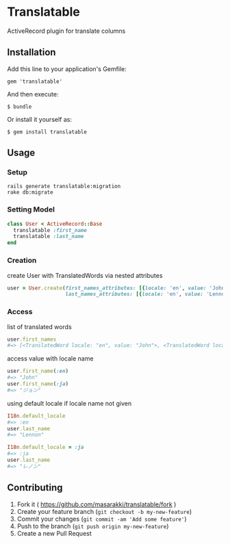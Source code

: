 # Translatable

ActiveRecord plugin for translate columns

## Installation

Add this line to your application's Gemfile:

    gem 'translatable'

And then execute:

    $ bundle

Or install it yourself as:

    $ gem install translatable

## Usage

### Setup

    rails generate translatable:migration
    rake db:migrate

### Setting Model

```ruby
class User < ActiveRecord::Base
  translatable :first_name
  translatable :last_name
end
```

### Creation

create User with TranslatedWords via nested attributes

```ruby
user = User.create(first_names_attributes: [{locale: 'en', value: 'John'}, {locale: 'ja', "ジョン"}],
                   last_names_attributes: [{locale: 'en', value: 'Lennon'}, {locale: 'ja', "レノン"}])
```

### Access

list of translated words

```ruby
user.first_names
#=> [<TranslatedWord locale: "en", value: "John">, <TranslatedWord locale: "ja", value: "ジョン">]
```

access value with locale name

```ruby
user.first_name(:en)
#=> "John"
user.first_name(:ja)
#=> "ジョン"
```

using default locale if locale name not given

```ruby
I18n.default_locale
#=> :en
user.last_name
#=> "Lennon"

I18n.default_locale = :ja
#=> :ja
user.last_name
#=> "レノン"
```

## Contributing

1. Fork it ( https://github.com/masarakki/translatable/fork )
2. Create your feature branch (`git checkout -b my-new-feature`)
3. Commit your changes (`git commit -am 'Add some feature'`)
4. Push to the branch (`git push origin my-new-feature`)
5. Create a new Pull Request
